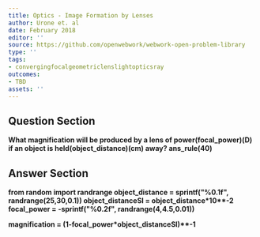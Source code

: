 ```yaml
---
title: Optics - Image Formation by Lenses
author: Urone et. al
date: February 2018
editor: ''
source: https://github.com/openwebwork/webwork-open-problem-library
type: ''
tags:
- convergingfocalgeometriclenslightopticsray
outcomes:
- TBD
assets: ''
---
```


## Question Section 

<b>
What magnification will be produced by a lens of power(focal_power)(D) if an object is held(object_distance)(cm) away?
ans_rule(40)



## Answer Section

from random import randrange
object_distance = sprintf("%0.1f", randrange(25,30,0.1))
object_distanceSI = object_distance*10**-2
focal_power = -sprintf("%0.2f", randrange(4,4.5,0.01))

magnification = (1-focal_power*object_distanceSI)**-1